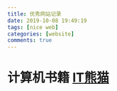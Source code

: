 ```yaml
---
title: 优秀网站记录
date: 2019-10-08 19:49:19
tags: [nice web]
categories: [website]
comments: true
---
```


# 计算机书籍 [IT熊猫](https://itpanda.net/book/)